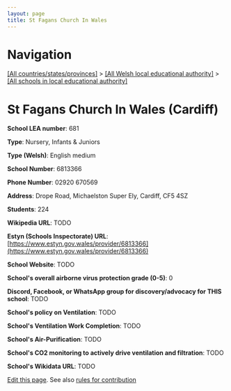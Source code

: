 ```yaml
---
layout: page
title: St Fagans Church In Wales
---
```

# Navigation

[[All countries/states/provinces]](../../..) > [[All Welsh local educational authority]](../..) > [[All schools in local educational authority]](..)

# St Fagans Church In Wales (Cardiff)

**School LEA number**: 681

**Type**: Nursery, Infants & Juniors

**Type (Welsh)**: English medium

**School Number**: 6813366

**Phone Number**: 02920 670569

**Address**: Drope Road, Michaelston Super Ely, Cardiff, CF5 4SZ

**Students**: 224

**Wikipedia URL**: TODO

**Estyn (Schools Inspectorate) URL**: [https://www.estyn.gov.wales/provider/6813366](https://www.estyn.gov.wales/provider/6813366)

**School Website**: TODO

**School's overall airborne virus protection grade (0-5)**: 0

**Discord, Facebook, or WhatsApp group for discovery/advocacy for THIS school**: TODO

**School's policy on Ventilation**: TODO

**School's Ventilation Work Completion**: TODO

**School's Air-Purification**: TODO

**School's CO2 monitoring to actively drive ventilation and filtration**: TODO

**School's Wikidata URL**: TODO




[Edit this page](https://github.com/ventilate-schools/Wales/edit/prif/./Cardiff/St_Fagans_Church_In_Wales.md). See also [rules for contribution](../../../contribution-rules/)